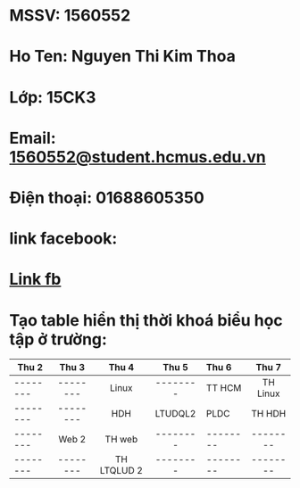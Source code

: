 # MSSV: 1560552
# Ho Ten: Nguyen Thi Kim Thoa
# Lớp: 15CK3
# Email: 1560552@student.hcmus.edu.vn
# Điện thoại: 01688605350
# link facebook:
# [Link fb](https://www.facebook.com/profile.php?id=100005610974736)

# Tạo table hiển thị thời khoá biểu học tập ở trường: 
 | Thu 2    | Thu 3    | Thu 4   |Thu 5   |Thu 6   |Thu 7
| -------- |:--------:|:--------:|:--------:|:--------|:--------:|
| -------- | -------- | Linux      |--------|TT HCM  |TH Linux
| -------- | -------- | HDH        |LTUDQL2 |  PLDC  |TH HDH
| -------- | Web 2    | TH web     |--------|--------|--------
| -------- | -------- | TH LTQLUD 2|--------|--------|--------


 

